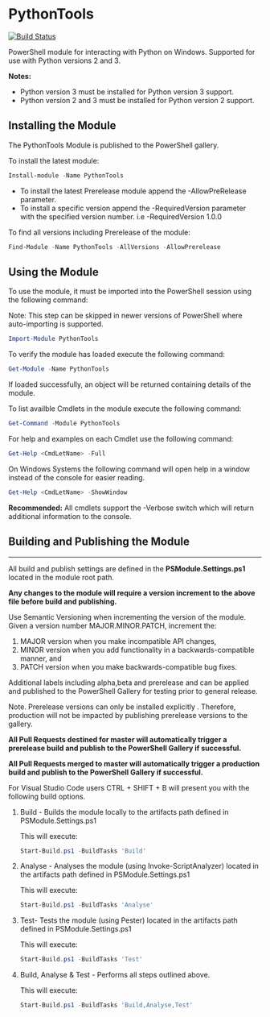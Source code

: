 # PythonTools
[![Build Status](https://dev.azure.com/dwallace0561/pythontools/_apis/build/status/davidwallace80.pythontools?branchName=master)](https://dev.azure.com/dwallace0561/pythontools/_build/latest?definitionId=1&branchName=master)

PowerShell module for interacting with Python on Windows. Supported for use with Python versions 2 and 3.  

**Notes:**

- Python version 3 must be installed for Python version 3 support.
- Python version 2 and 3 must be installed for Python version 2 support.

## Installing the Module

The PythonTools Module is published to the PowerShell gallery.

To install the latest module:

```powershell
Install-module -Name PythonTools
```

- To install the latest Prerelease module append the -AllowPreRelease parameter.
- To install a specific version append the -RequiredVersion parameter with the specified version number. i.e -RequiredVersion 1.0.0

To find all versions including Prerelease of the module:

```powershell
Find-Module -Name PythonTools -AllVersions -AllowPrerelease
```

## Using the Module

To use the module, it must be imported into the PowerShell session using the following command:

Note: This step can be skipped in newer versions of PowerShell where auto-importing is supported.

```powershell
Import-Module PythonTools
```

To verify the module has loaded execute the following command:

```powershell
Get-Module -Name PythonTools
```

If loaded successfully, an object will be returned containing details of the module.

To list availble Cmdlets in the module execute the following command:

```powershell
Get-Command -Module PythonTools
```

For help and examples on each Cmdlet use the following command:

```powershell
Get-Help <CmdLetName> -Full
```

On Windows Systems the following command will open help in a window instead of the console for easier reading.

```powershell
Get-Help <CmdLetName> -ShowWindow
```

**Recommended:** All cmdlets support the -Verbose switch which will return additional information to the console.

## Building and Publishing the Module

****

All build and publish settings are defined in the **PSModule.Settings.ps1** located in the module root path.

**Any changes to the module will require a version increment to the above file before build and publishing.**

Use Semantic Versioning when incrementing the version of the module. Given a version number MAJOR.MINOR.PATCH, increment the:

1. MAJOR version when you make incompatible API changes,
2. MINOR version when you add functionality in a backwards-compatible manner, and
3. PATCH version when you make backwards-compatible bug fixes.

Additional labels including alpha,beta and prerelease and can be applied and published to the PowerShell Gallery for testing prior to general release.

Note. Prerelease versions can only be installed explicitly . Therefore, production will not be impacted by publishing prerelease versions to the gallery.

**All Pull Requests destined for master will automatically trigger a prerelease build and publish to the PowerShell Gallery if successful.**

**All Pull Requests merged to master will automatically trigger a production build and publish to the PowerShell Gallery if successful.**

For Visual Studio Code users CTRL + SHIFT + B will present you with the following build options.

1. Build - Builds the module locally to the artifacts path defined in PSModule.Settings.ps1

   This will execute:

   ```powershell
   Start-Build.ps1 -BuildTasks 'Build'
   ```

2. Analyse - Analyses the module (using Invoke-ScriptAnalyzer) located in the artifacts path defined in PSModule.Settings.ps1

   This will execute:

   ```powershell
   Start-Build.ps1 -BuildTasks 'Analyse'
   ```

3. Test- Tests the module (using Pester) located in the artifacts path defined in PSModule.Settings.ps1

   This will execute:

   ```powershell
   Start-Build.ps1 -BuildTasks 'Test'
   ```

4. Build, Analyse & Test -  Performs all steps outlined above.

   This will execute:

   ```powershell
   Start-Build.ps1 -BuildTasks 'Build,Analyse,Test'
   ```

